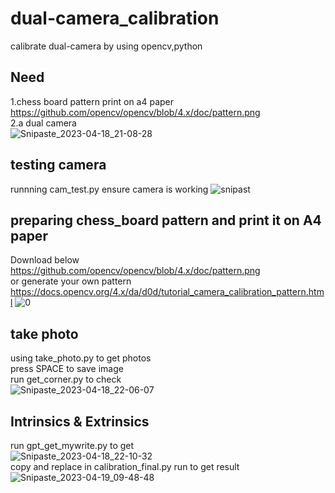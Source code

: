 # dual-camera_calibration
calibrate dual-camera by using opencv,python

## Need
1.chess board pattern print on a4 paper  https://github.com/opencv/opencv/blob/4.x/doc/pattern.png  
2.a dual camera  
![Snipaste_2023-04-18_21-08-28](https://user-images.githubusercontent.com/73814732/232944214-3400c4c0-6d4b-460d-98f2-9fb6352acff0.png)

## testing camera
runnning cam_test.py ensure camera is working
![snipast](https://user-images.githubusercontent.com/73814732/232943352-44106e72-8f68-4c8f-9c77-c03eade96a1a.png)
## preparing chess_board pattern and print it on A4 paper
Download below  
https://github.com/opencv/opencv/blob/4.x/doc/pattern.png  
or generate your own pattern  
https://docs.opencv.org/4.x/da/d0d/tutorial_camera_calibration_pattern.html
![0](https://user-images.githubusercontent.com/73814732/232944358-59e13861-ab45-40da-bcf7-137107eadf44.jpg)
## take photo
using take_photo.py to get photos  
press SPACE to save image  
run get_corner.py to check  
![Snipaste_2023-04-18_22-06-07](https://user-images.githubusercontent.com/73814732/232944882-9a0cdaec-66f9-4753-9739-9aa120068b4a.png)
## Intrinsics & Extrinsics
run gpt_get_mywrite.py to get  
![Snipaste_2023-04-18_22-10-32](https://user-images.githubusercontent.com/73814732/232945120-80a1d757-27e6-49ea-98e6-f8f85615936a.png)  
copy and replace in calibration_final.py run to get result  
![Snipaste_2023-04-19_09-48-48](https://user-images.githubusercontent.com/73814732/232945603-3b5086b9-75ed-4fbc-a46d-1e09d5c48b69.png)
